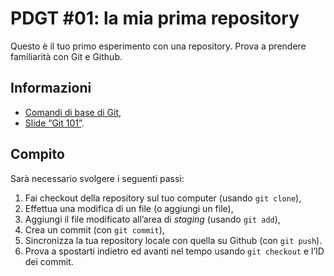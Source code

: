 # PDGT #01: la mia prima repository

Questo è il tuo primo esperimento con una repository. Prova a prendere familiarità con Git e Github.

## Informazioni

* [Comandi di base di Git](https://gist.github.com/xavbeta/ca617cb07b1e78e26818f5fcdd3fd882),
* [Slide “Git 101”](https://doc.co/qvugTo).

## Compito

Sarà necessario svolgere i seguenti passi:

1. Fai checkout della repository sul tuo computer (usando ```git clone```),
2. Effettua una modifica di un file (o aggiungi un file),
3. Aggiungi il file modificato all’area di _staging_ (usando ```git add```),
4. Crea un commit (con ```git commit```),
5. Sincronizza la tua repository locale con quella su Github (con ```git push```).
6. Prova a spostarti indietro ed avanti nel tempo usando ```git checkout``` e l’ID dei commit.
